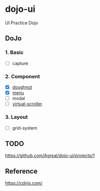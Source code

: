 # dojo-ui

UI Practice Dojo

## DoJo

### 1. Basic

* [ ] capture

### 2. Component

* [x] [doughnut](https://agreal.github.io/dojo-ui/components/doughnut/)
* [x] [menu](https://agreal.github.io/dojo-ui/components/menu/)
* [ ] modal
* [ ] [virtual-scroller](https://agreal.github.io/dojo-ui/components/virtual-scroller/)

### 3. Layout

* [ ] grid-system

## TODO

https://github.com/Agreal/dojo-ui/projects/1

## Reference

https://cdnjs.com/
